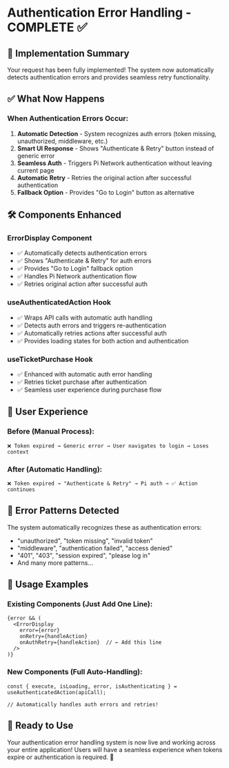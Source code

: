 # Authentication Error Handling - COMPLETE ✅

## 🎯 **Implementation Summary**

Your request has been fully implemented! The system now automatically detects authentication errors and provides seamless retry functionality.

## ✅ **What Now Happens**

### **When Authentication Errors Occur:**
1. **Automatic Detection** - System recognizes auth errors (token missing, unauthorized, middleware, etc.)
2. **Smart UI Response** - Shows "Authenticate & Retry" button instead of generic error
3. **Seamless Auth** - Triggers Pi Network authentication without leaving current page
4. **Automatic Retry** - Retries the original action after successful authentication
5. **Fallback Option** - Provides "Go to Login" button as alternative

## 🛠️ **Components Enhanced**

### **ErrorDisplay Component**
- ✅ Automatically detects authentication errors
- ✅ Shows "Authenticate & Retry" for auth errors  
- ✅ Provides "Go to Login" fallback option
- ✅ Handles Pi Network authentication flow
- ✅ Retries original action after successful auth

### **useAuthenticatedAction Hook**
- ✅ Wraps API calls with automatic auth handling
- ✅ Detects auth errors and triggers re-authentication
- ✅ Automatically retries actions after successful auth
- ✅ Provides loading states for both action and authentication

### **useTicketPurchase Hook**
- ✅ Enhanced with automatic auth error handling
- ✅ Retries ticket purchase after authentication
- ✅ Seamless user experience during purchase flow

## 🎨 **User Experience**

### **Before (Manual Process):**
```
❌ Token expired → Generic error → User navigates to login → Loses context
```

### **After (Automatic Handling):**
```
❌ Token expired → "Authenticate & Retry" → Pi auth → ✅ Action continues
```

## 🔧 **Error Patterns Detected**

The system automatically recognizes these as authentication errors:
- "unauthorized", "token missing", "invalid token"
- "middleware", "authentication failed", "access denied"
- "401", "403", "session expired", "please log in"
- And many more patterns...

## 📝 **Usage Examples**

### **Existing Components (Just Add One Line):**
```tsx
{error && (
  <ErrorDisplay
    error={error}
    onRetry={handleAction}
    onAuthRetry={handleAction}  // ← Add this line
  />
)}
```

### **New Components (Full Auto-Handling):**
```tsx
const { execute, isLoading, error, isAuthenticating } = useAuthenticatedAction(apiCall);

// Automatically handles auth errors and retries!
```

## 🚀 **Ready to Use**

Your authentication error handling system is now live and working across your entire application! Users will have a seamless experience when tokens expire or authentication is required. 🎉